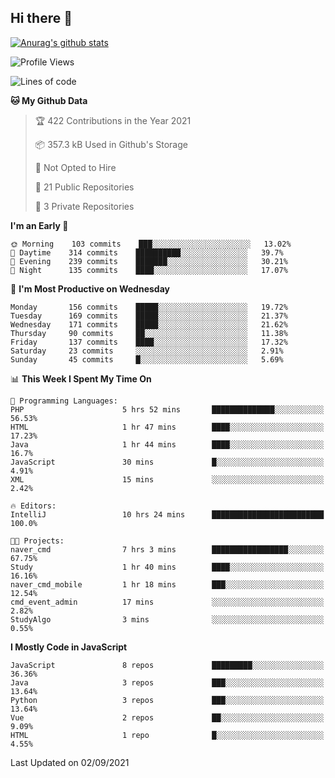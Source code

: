 ## Hi there 👋

[![Anurag's github stats](https://github-readme-stats.vercel.app/api?username=Songwonseok)](https://github.com/anuraghazra/github-readme-stats)



<!--START_SECTION:waka-->
![Profile Views](http://img.shields.io/badge/Profile%20Views-1-blue)

![Lines of code](https://img.shields.io/badge/From%20Hello%20World%20I%27ve%20Written-2.9%20million%20lines%20of%20code-blue)

**🐱 My Github Data** 

> 🏆 422 Contributions in the Year 2021
 > 
> 📦 357.3 kB Used in Github's Storage 
 > 
> 🚫 Not Opted to Hire
 > 
> 📜 21 Public Repositories 
 > 
> 🔑 3 Private Repositories  
 > 
**I'm an Early 🐤** 

```text
🌞 Morning    103 commits    ███░░░░░░░░░░░░░░░░░░░░░░   13.02% 
🌆 Daytime    314 commits    ██████████░░░░░░░░░░░░░░░   39.7% 
🌃 Evening    239 commits    ███████░░░░░░░░░░░░░░░░░░   30.21% 
🌙 Night      135 commits    ████░░░░░░░░░░░░░░░░░░░░░   17.07%

```
📅 **I'm Most Productive on Wednesday** 

```text
Monday       156 commits    █████░░░░░░░░░░░░░░░░░░░░   19.72% 
Tuesday      169 commits    █████░░░░░░░░░░░░░░░░░░░░   21.37% 
Wednesday    171 commits    █████░░░░░░░░░░░░░░░░░░░░   21.62% 
Thursday     90 commits     ██░░░░░░░░░░░░░░░░░░░░░░░   11.38% 
Friday       137 commits    ████░░░░░░░░░░░░░░░░░░░░░   17.32% 
Saturday     23 commits     ░░░░░░░░░░░░░░░░░░░░░░░░░   2.91% 
Sunday       45 commits     █░░░░░░░░░░░░░░░░░░░░░░░░   5.69%

```


📊 **This Week I Spent My Time On** 

```text
💬 Programming Languages: 
PHP                      5 hrs 52 mins       ██████████████░░░░░░░░░░░   56.53% 
HTML                     1 hr 47 mins        ████░░░░░░░░░░░░░░░░░░░░░   17.23% 
Java                     1 hr 44 mins        ████░░░░░░░░░░░░░░░░░░░░░   16.7% 
JavaScript               30 mins             █░░░░░░░░░░░░░░░░░░░░░░░░   4.91% 
XML                      15 mins             ░░░░░░░░░░░░░░░░░░░░░░░░░   2.42%

🔥 Editors: 
IntelliJ                 10 hrs 24 mins      █████████████████████████   100.0%

🐱‍💻 Projects: 
naver_cmd                7 hrs 3 mins        █████████████████░░░░░░░░   67.75% 
Study                    1 hr 40 mins        ████░░░░░░░░░░░░░░░░░░░░░   16.16% 
naver_cmd_mobile         1 hr 18 mins        ███░░░░░░░░░░░░░░░░░░░░░░   12.54% 
cmd_event_admin          17 mins             ░░░░░░░░░░░░░░░░░░░░░░░░░   2.82% 
StudyAlgo                3 mins              ░░░░░░░░░░░░░░░░░░░░░░░░░   0.55%

```

**I Mostly Code in JavaScript** 

```text
JavaScript               8 repos             █████████░░░░░░░░░░░░░░░░   36.36% 
Java                     3 repos             ███░░░░░░░░░░░░░░░░░░░░░░   13.64% 
Python                   3 repos             ███░░░░░░░░░░░░░░░░░░░░░░   13.64% 
Vue                      2 repos             ██░░░░░░░░░░░░░░░░░░░░░░░   9.09% 
HTML                     1 repo              █░░░░░░░░░░░░░░░░░░░░░░░░   4.55%

```



 Last Updated on 02/09/2021
<!--END_SECTION:waka-->
